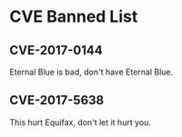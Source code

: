 # CVE Banned List

## CVE-2017-0144

Eternal Blue is bad, don't have Eternal Blue.

## CVE-2017-5638

This hurt Equifax, don't let it hurt you.